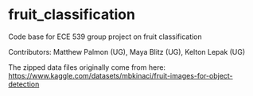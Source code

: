 # fruit_classification
Code base for ECE 539 group project on fruit classification

Contributors: Matthew Palmon (UG), Maya Blitz (UG), Kelton Lepak (UG)

The zipped data files originally come from here: https://www.kaggle.com/datasets/mbkinaci/fruit-images-for-object-detection

